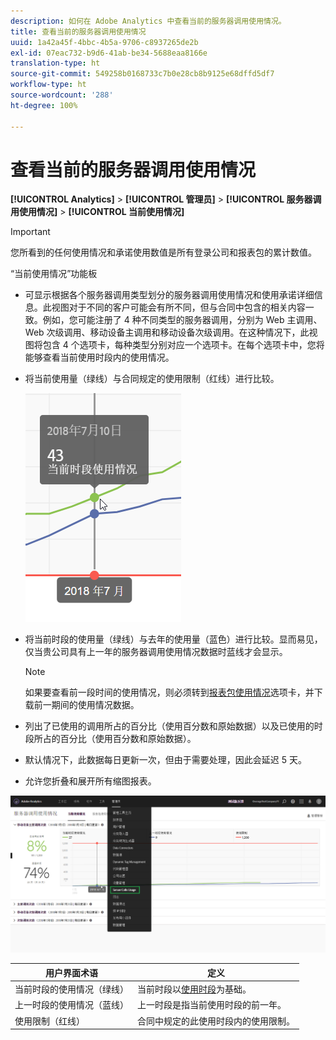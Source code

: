 ```yaml
---
description: 如何在 Adobe Analytics 中查看当前的服务器调用使用情况。
title: 查看当前的服务器调用使用情况
uuid: 1a42a45f-4bbc-4b5a-9706-c8937265de2b
exl-id: 07eac732-b9d6-41ab-be34-5688eaa8166e
translation-type: ht
source-git-commit: 549258b0168733c7b0e28cb8b9125e68dffd5df7
workflow-type: ht
source-wordcount: '288'
ht-degree: 100%

---
```


# 查看当前的服务器调用使用情况

**[!UICONTROL Analytics]** > **[!UICONTROL 管理员]** > **[!UICONTROL 服务器调用使用情况]** > **[!UICONTROL 当前使用情况]**

>[!IMPORTANT]
>
>您所看到的任何使用情况和承诺使用数值是所有登录公司和报表包的累计数值。

“当前使用情况”功能板

* 可显示根据各个服务器调用类型划分的服务器调用使用情况和使用承诺详细信息。此视图对于不同的客户可能会有所不同，但与合同中包含的相关内容一致。例如，您可能注册了 4 种不同类型的服务器调用，分别为 Web 主调用、Web 次级调用、移动设备主调用和移动设备次级调用。在这种情况下，此视图将包含 4 个选项卡，每种类型分别对应一个选项卡。在每个选项卡中，您将能够查看当前使用时段内的使用情况。
* 将当前使用量（绿线）与合同规定的使用限制（红线）进行比较。

   ![](assets/current_period.png)

* 将当前时段的使用量（绿线）与去年的使用量（蓝色）进行比较。显而易见，仅当贵公司具有上一年的服务器调用使用情况数据时蓝线才会显示。

   >[!NOTE]
   >
   > 如果要查看前一段时间的使用情况，则必须转到[报表包使用情况](/help/admin/c-server-call-usage/report-suite-usage.md)选项卡，并下载前一期间的使用情况数据。

* 列出了已使用的调用所占的百分比（使用百分数和原始数据）以及已使用的时段所占的百分比（使用百分数和原始数据）。
* 默认情况下，此数据每日更新一次，但由于需要处理，因此会延迟 5 天。
* 允许您折叠和展开所有缩图报表。

![](assets/server_call_dashboard.png)

| 用户界面术语 | 定义 |
| --- | --- |
| 当前时段的使用情况（绿线） | 当前时段以[使用时段](/help/admin/c-server-call-usage/overage-overview.md)为基础。 |
| 上一时段的使用情况（蓝线） | 上一时段是指当前使用时段的前一年。 |
| 使用限制（红线） | 合同中规定的此使用时段内的使用限制。 |
